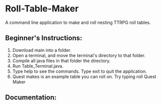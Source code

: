 # Roll-Table-Maker
A command line application to make and roll nesting TTRPG roll tables.

## Beginner's Instructions:
1) Download main into a folder.
2) Open a terminal, and move the terminal's directory to that folder.
3) Compile all java files in that folder the directory.
4) Run Table_Terminal.java.
5) Type help to see the commands. Type exit to quit the application.
6) Quest makes is an example table you can roll on. Try typing roll Quest Maker

## Documentation:
